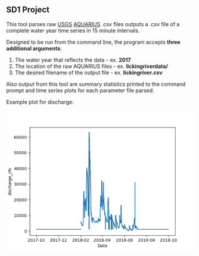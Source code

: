 ## SD1 Project

This tool parses raw [USGS](https://water.usgs.gov/ "United States Geological Survey Water Resources") [AQUARIUS](http://aquaticinformatics.com/products/aquarius-time-series/ "AQUARIUS Time-Series" ) .csv files outputs a .csv file of a complete water year 
time series in 15 minute intervals.

Designed to be run from the command line, the program accepts **three additional arguments**:
1. The water year that reflects the data - ex. **2017**
2. The location of the raw AQUARIUS files - ex. **lickingriverdata/**
3. The desired filename of the output file - ex. **lickingriver.csv**

Also output from this tool are summary statistics printed to the command prompt and 
time series plots for each parameter file parsed.

Example plot for discharge:

![Licking River discharge measurments](https://github.com/neko1010/SD1_project/blob/master/figs_ex/discharge_cfs.png "Licking River Discharge")
